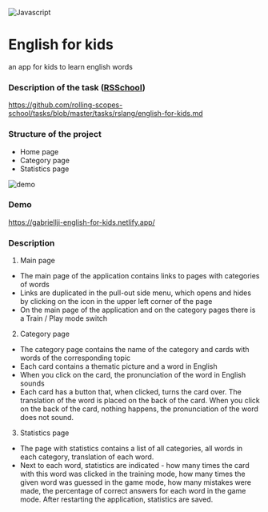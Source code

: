 ![Javascript](https://aleen42.github.io/badges/src/javascript.svg)
# English for kids 
an app for kids to learn english words

### Description of the task ([RSSchool](https://rs.school))
https://github.com/rolling-scopes-school/tasks/blob/master/tasks/rslang/english-for-kids.md

### Structure of the project
- Home page
- Category page
- Statistics page

![demo](https://imgur.com/kDh5gSc)

### Demo

https://gabriellji-english-for-kids.netlify.app/

### Description
1. Main page
* The main page of the application contains links to pages with categories of words
* Links are duplicated in the pull-out side menu, which opens and hides by clicking on the icon in the upper left corner of the page
* On the main page of the application and on the category pages there is a Train / Play mode switch
2. Category page
* The category page contains the name of the category and cards with words of the corresponding topic
* Each card contains a thematic picture and a word in English
* When you click on the card, the pronunciation of the word in English sounds
* Each card has a button that, when clicked, turns the card over. The translation of the word is placed on the back of the card. When you click on the back of the card, nothing happens, the pronunciation of the word does not sound.
3. Statistics page
* The page with statistics contains a list of all categories, all words in each category, translation of each word.
* Next to each word, statistics are indicated - how many times the card with this word was clicked in the training mode, how many times the given word was guessed in the game mode, how many mistakes were made, the percentage of correct answers for each word in the game mode. After restarting the application, statistics are saved.